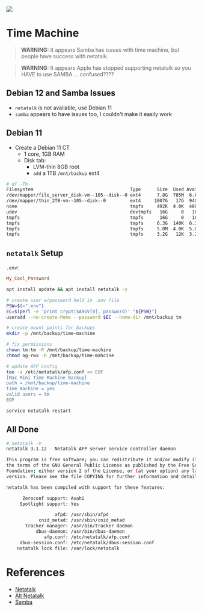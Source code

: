 ![](./servers.jpg)

# Time Machine

> **WARNING:** It appears Samba has issues with time machine, but
> people have success with netatalk.

> **WARNING:** It appears Apple has stopped supporting netatalk
> so you HAVE to use SAMBA ... confused????

## Debian 12 and Samba Issues

- `netatalk` is not available, use Debian 11
- `samba` appears to have issues too, I couldn't make it easily work

## Debian 11

- Create a Debian 11 CT
    - 1 core, 1GB RAM
    - Disk tab:
        - LVM-thin 8GB root
        - `add` a 1TB `/mnt/backup` ext4

```bash
# df -Th
Filesystem                                    Type      Size  Used Avail Use% Mounted on
/dev/mapper/file_server_disk-vm--105--disk--0 ext4      7.8G  785M  6.6G  11% /
/dev/mapper/thin_2TB-vm--105--disk--0         ext4     1007G   17G  940G   2% /mnt/backup
none                                          tmpfs     492K  4.0K  488K   1% /dev
udev                                          devtmpfs   16G     0   16G   0% /dev/tty
tmpfs                                         tmpfs      16G     0   16G   0% /dev/shm
tmpfs                                         tmpfs     6.3G  140K  6.3G   1% /run
tmpfs                                         tmpfs     5.0M  4.0K  5.0M   1% /run/lock
tmpfs                                         tmpfs     3.2G   12K  3.2G   1% /run/user/1000
```

## `netatalk` Setup

`.env`:
```conf
My_Cool_Password
```

```bash
apt install update && apt install netatalk -y

# create user w/password held in .env file
PSW=$(<".env")
EC=$(perl -e 'print crypt($ARGV[0], password)' "${PSW}")
useradd --no-create-home --password $EC --home-dir /mnt/backup tm

# create mount points for backups
mkdir -p /mnt/backup/time-machine

# fix permissions
chown tm:tm -R /mnt/backup/time-machine
chmod og-rwx -R /mnt/backup/time-mahcine

# update AFP config
tee -a /etc/netatalk/afp.conf << EOF
[Mac Mini Time Machine Backup]
path = /mnt/backup/time-machine
time machine = yes
valid users = tm
EOF

service netatalk restart
```

## All Done

```bash
# netatalk -V
netatalk 3.1.12 - Netatalk AFP server service controller daemon

This program is free software; you can redistribute it and/or modify it under
the terms of the GNU General Public License as published by the Free Software
Foundation; either version 2 of the License, or (at your option) any later
version. Please see the file COPYING for further information and details.

netatalk has been compiled with support for these features:

      Zeroconf support: Avahi
     Spotlight support: Yes

                  afpd: /usr/sbin/afpd
            cnid_metad: /usr/sbin/cnid_metad
       tracker manager: /usr/bin/tracker daemon
           dbus-daemon: /usr/bin/dbus-daemon
              afp.conf: /etc/netatalk/afp.conf
     dbus-session.conf: /etc/netatalk/dbus-session.conf
    netatalk lock file: /var/lock/netatalk
```

# References

- [Netatalk](https://dgross.ca/blog/linux-time-machine-server/)
- [Alt Netatalk](https://www.genieblog.ch/blog/en/2023/a-working-netatalk-setup-on-debian-12/)
- [Samba](https://dev.to/ea2305/time-machine-backup-with-your-home-server-1lj6)